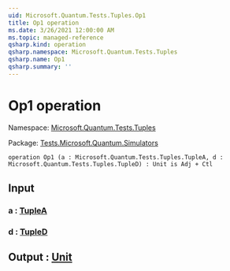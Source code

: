 ```yaml
---
uid: Microsoft.Quantum.Tests.Tuples.Op1
title: Op1 operation
ms.date: 3/26/2021 12:00:00 AM
ms.topic: managed-reference
qsharp.kind: operation
qsharp.namespace: Microsoft.Quantum.Tests.Tuples
qsharp.name: Op1
qsharp.summary: ''
---
```


# Op1 operation

Namespace: [Microsoft.Quantum.Tests.Tuples](xref:Microsoft.Quantum.Tests.Tuples)

Package: [Tests.Microsoft.Quantum.Simulators](https://nuget.org/packages/Tests.Microsoft.Quantum.Simulators)




```qsharp
operation Op1 (a : Microsoft.Quantum.Tests.Tuples.TupleA, d : Microsoft.Quantum.Tests.Tuples.TupleD) : Unit is Adj + Ctl
```


## Input

### a : [TupleA](xref:Microsoft.Quantum.Tests.Tuples.TupleA)




### d : [TupleD](xref:Microsoft.Quantum.Tests.Tuples.TupleD)





## Output : [Unit](xref:microsoft.quantum.lang-ref.unit)

